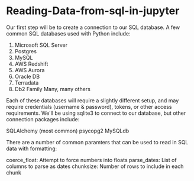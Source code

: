 # Reading-Data-from-sql-in-jupyter
Our first step will be to create a connection to our SQL database. A few common SQL databases used with Python include: 

1. Microsoft SQL Server 
2. Postgres 
3. MySQL 
4. AWS Redshift 
5. AWS Aurora 
6. Oracle DB 
7. Terradata 
8. Db2 Family Many, many others

Each of these databases will require a slightly different setup, and may require credentials (username &amp; password), tokens, or other access requirements. We'll be using sqlite3 to connect to our database, but other connection packages include:

SQLAlchemy (most common)
psycopg2
MySQLdb


There are a number of common paramters that can be used to read in SQL data with formatting:

coerce_float:  Attempt to force numbers into floats
parse_dates:   List of columns to parse as dates
chunksize: Number of rows to include in each chunk
